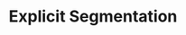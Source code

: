 ---
types: "word"

title: "Explicit Segmentation"

categories: ['']

tags: ['Explicit', 'Segmentation']

arabic: 'التقطيع الصريح'

arexps: []

enwords: ['Explicit Segmentation']

enexps: []

arlexicons: 'ق'

enlexicons: 'E'

authors: ['Ruqayya Roshdy']

translators: ['']

citations: 'تطبيقات الذكاء الاصطناعي في خدمة اللغة العربية'

sources: 'مركز الملك عبدالله بن عبدالعزيز الدولي لخدمة اللغة العربية'

word: "true"

slug: ""
---